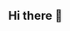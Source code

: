 ## Hi there 👋

<!--
**Vinay400/Vinay400** is a ✨ _special_ ✨ repository because its `README.md` (this file) appears on your GitHub profile.

Here are some ideas to get you started:
![Vinay400's GitHub stats](https://github-readme-stats.vercel.app/api?username=Vinay400&show_icons=true&theme=default)
 ![Top Langs](https://github-readme-stats.vercel.app/api/top-langs/?username=Vinay400&layout=compact)
- 🔭 I’m currently working on ...
- 🌱 I’m currently learning ...
- 👯 I’m looking to collaborate on ...
- 🤔 I’m looking for help with ...
- 💬 Ask me about ...
- 📫 How to reach me: ...
- 😄 Pronouns: ...
- ⚡ Fun fact: ...
-->
